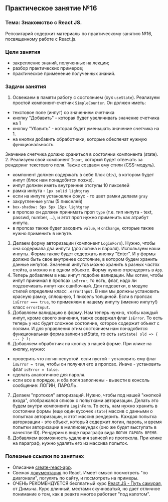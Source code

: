 ## Практическое занятие №16

### Тема: Знакомство с React JS.

Репозитарий содержит материалы по практическому занятию №16, посвященному работе с React.js.

### Цели занятия
- закрепление знаний, полученных на лекции;
- разбор практических примеров;
- практическое применение полученных знаний.

### Задачи занятия
1. Освежаем в памяти работу с состоянием (хук `useState`). Реализуем простой компонент-счетчик `SimpleCounter`. Он должен иметь:
 - текстовое поле (инпут) со значением счетчика
 - кнопку "Добавить" - которая будет увеличивать значение счетчика на 1
 - кнопку "Убавить" - которая будет уменьшать значение счетчика на 1.
 - на кнопки добавить обработчики, которые обеспечат нужную функциональность.

Значение счетчика должно храниться в состоянии компонента (state).
2. Реализуем свой компонент `Input`, который будет отвечать за рендеринг текстового поля. Также создаем ему стили (CSS-модуль).
 - компонент должен содержать в себе блок (`div`), в котором будет инпут (блок нам понадобится позже).
 - инпут должен иметь внутренние отступы 10 пикселей
 - рамка инпута - `1px solid lightgray`
 - если на инпуте установлен фокус - то цвет рамки делаем `gray`
 - закругленные углы (5 пикселей)
 - `box-shadow: 5px 5px 15px lightgray`
 - в пропсах он должен принимать проп `type` (т.е. тип инпута - text, passwd, number, ...), и этот проп нужно применить как атрибут инпута.
 - в пропсах также будет заходить `value`, и `onChange`, которые также нужно применить в инпуте.
3. Делаем форму авторизации (компонент `LoginForm`). Нужно, чтобы она содержала два инпута (для логина и пароля). Используем наши инпуты. Форма также будет содержать кнопку "Enter". И у формы должно быть свое внутренее состояние, в котором будем хранить данные инпутов. Значения инпутов можно хранить в разных частях стейта, а можно и в одном объекте. Форму нужно отрендерить в `App`.
4. Теперь добавляем в наш инпут подобие валидации. Мы хотим, чтобы инпут принимал в пропсах `isError`, то есть, флаг, надо ли подсвечивать инпут как ошибочный. Для подсветки, в модуле стилей определим класс `.errorInput`. В нем мы должны установить красную рамку, сплошную, 1 пиксель толщиной. Если в пропсах `isError === true`, то применяем к нашему инпуту (именно инпуту!) класс `errorInput`.
5. Добавляем валидацию в форму. Нам теперь нужно, чтобы каждый инпут, кроме своего значения, также содержал флаг `isError`. То есть теперь у нас будет сложное состояние, которое содержит объект с полями. И для управления этим состоянием нам понадобится функциональная форма записи setState, то есть `setState( old => { ... } );`
6. Добавляем обработчик на кнопку в нашей форме. При клике на кнопку, нужно:
 - проверить что логин непустой. если пустой - установить ему флаг `isError = true`, чтобы он получил его в пропсах. Иначе - установить флаг `isError = false`.
 - сделать аналогичное для пароля.
 - если все в порядке, и оба поля заполнены - вывести в консоль сообщение: ЛОГИН, ПАРОЛЬ.
7. Делаем "протокол" авторизаций. Нужно, чтобы под нашей "кнопкой входа", отображался список с попытками авторизации. Делать это будем внутри компонента `LoginForm`. То есть, нам нужно хранить в состоянии формы (еще один кусочек `state`) массив с данными о попытках авторизации, и этот массив рендерить. Каждая попытка авторизации - это объект, который содержит логин, пароль, и время попытки авторизации в миллисекундах (оно же будет выступать в качестве ID). Рендерим в виде параграфа вида `ЛОГИН ПАРОЛЬ ВРЕМЯ`.
8. Добавляем возможность удаления записей из протокола. При клике на параграф, нужно удалять его из массива попыток.


### Полезные ссылки по занятию:
 - Описание [create-react-app](https://create-react-app.dev/).
 - Свежая [документация](https://react.dev/) по React. Имеет смысл посмотреть "по диагонали", погулять по сайту, и посмотреть на примеры.
 - ОЧЕНЬ РЕКОМЕНДУЕТСЯ бесплатный курс [React.JS - Путь самурая](https://www.youtube.com/watch?v=gb7gMluAeao), от Димыча. Курс длинный, местами скучноватый, но дает отличное понимание о том, как в реакте многое работает "под капотом".
